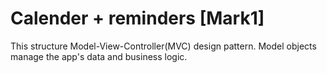 #  Calender + reminders [Mark1]

This structure Model-View-Controller(MVC) design pattern. 
Model objects manage the app's  data and business logic.




